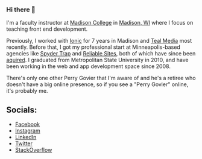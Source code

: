 ### Hi there 👋

I'm a faculty instructor at [Madison College](https://madisoncollege.edu) in [Madison, WI](https://www.instagram.com/cityofmadison/?hl=en) where I focus on teaching front end development. 

Previously, I worked with [Ionic](https://ionic.io) for 7 years in Madison and [Teal Media](https://tealmedia.com) most recently. Before that, I got my professional start at Minneapolis-based agencies like [Spyder Trap](https://www.linkedin.com/company/spydertrap/about/) and [Reliable Sites](https://www.linkedin.com/company/reliable-sites/), both of which have since been [aquired](https://tcbmag.com/bright-health-acquires-marketing-agency-spyder-trap/). I graduated from Metropolitan State University in 2010, and have been working in the web and app development space since 2008. 

There's only one other Perry Govier that I'm aware of and he's a retiree who doesn't have a big online presence, so if you see a "Perry Govier" online, it's probably me. 

## Socials:

- [Facebook](https://www.facebook.com/perrygovier)
- [Instagram](https://instagram.com/perrygovier)
- [LinkedIn](https://linkedin.com/in/perrygovier)
- [Twitter](https://twitter.com/perrygovier)
- [StackOverflow](https://stackoverflow.com/users/879459/perry)